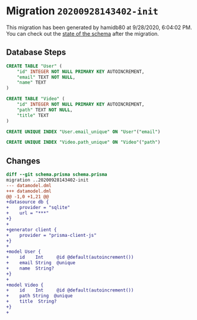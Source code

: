 # Migration `20200928143402-init`

This migration has been generated by hamidb80 at 9/28/2020, 6:04:02 PM.
You can check out the [state of the schema](./schema.prisma) after the migration.

## Database Steps

```sql
CREATE TABLE "User" (
    "id" INTEGER NOT NULL PRIMARY KEY AUTOINCREMENT,
    "email" TEXT NOT NULL,
    "name" TEXT
)

CREATE TABLE "Video" (
    "id" INTEGER NOT NULL PRIMARY KEY AUTOINCREMENT,
    "path" TEXT NOT NULL,
    "title" TEXT
)

CREATE UNIQUE INDEX "User.email_unique" ON "User"("email")

CREATE UNIQUE INDEX "Video.path_unique" ON "Video"("path")
```

## Changes

```diff
diff --git schema.prisma schema.prisma
migration ..20200928143402-init
--- datamodel.dml
+++ datamodel.dml
@@ -1,0 +1,21 @@
+datasource db {
+    provider = "sqlite"
+    url = "***"
+}
+
+generator client {
+    provider = "prisma-client-js"
+}
+
+model User {
+    id    Int     @id @default(autoincrement())
+    email String  @unique
+    name  String? 
+}
+
+model Video {
+    id    Int     @id @default(autoincrement())
+    path String  @unique
+    title  String? 
+}
+
```


